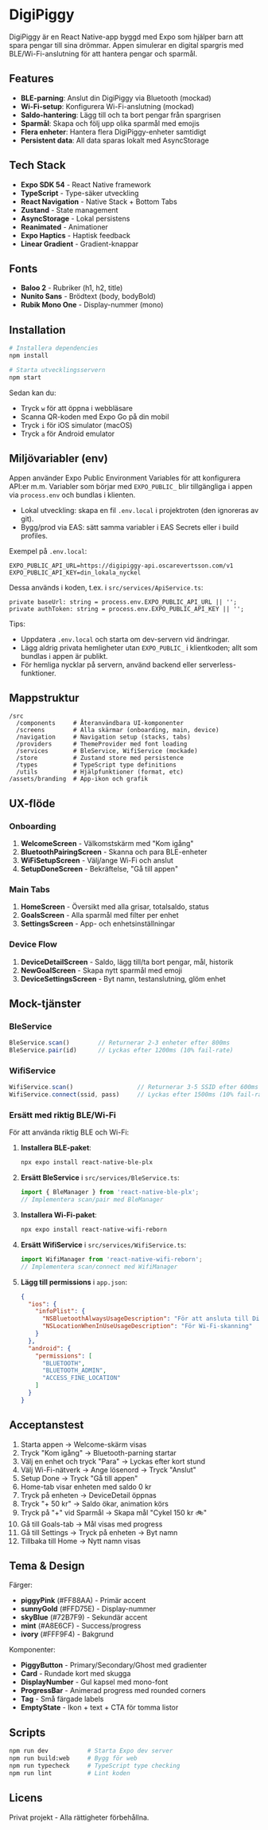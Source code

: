 # DigiPiggy

DigiPiggy är en React Native-app byggd med Expo som hjälper barn att spara pengar till sina drömmar. Appen simulerar en digital spargris med BLE/Wi-Fi-anslutning för att hantera pengar och sparmål.

## Features

- **BLE-parning**: Anslut din DigiPiggy via Bluetooth (mockad)
- **Wi-Fi-setup**: Konfigurera Wi-Fi-anslutning (mockad)
- **Saldo-hantering**: Lägg till och ta bort pengar från spargrisen
- **Sparmål**: Skapa och följ upp olika sparmål med emojis
- **Flera enheter**: Hantera flera DigiPiggy-enheter samtidigt
- **Persistent data**: All data sparas lokalt med AsyncStorage

## Tech Stack

- **Expo SDK 54** - React Native framework
- **TypeScript** - Type-säker utveckling
- **React Navigation** - Native Stack + Bottom Tabs
- **Zustand** - State management
- **AsyncStorage** - Lokal persistens
- **Reanimated** - Animationer
- **Expo Haptics** - Haptisk feedback
- **Linear Gradient** - Gradient-knappar

## Fonts

- **Baloo 2** - Rubriker (h1, h2, title)
- **Nunito Sans** - Brödtext (body, bodyBold)
- **Rubik Mono One** - Display-nummer (mono)

## Installation

```bash
# Installera dependencies
npm install

# Starta utvecklingsservern
npm start
```

Sedan kan du:
- Tryck `w` för att öppna i webbläsare
- Scanna QR-koden med Expo Go på din mobil
- Tryck `i` för iOS simulator (macOS)
- Tryck `a` för Android emulator

## Miljövariabler (env)

Appen använder Expo Public Environment Variables för att konfigurera API:er m.m. Variabler som börjar med `EXPO_PUBLIC_` blir tillgängliga i appen via `process.env` och bundlas i klienten.

- Lokal utveckling: skapa en fil `.env.local` i projektroten (den ignoreras av git).
- Bygg/prod via EAS: sätt samma variabler i EAS Secrets eller i build profiles.

Exempel på `.env.local`:

```
EXPO_PUBLIC_API_URL=https://digipiggy-api.oscarevertsson.com/v1
EXPO_PUBLIC_API_KEY=din_lokala_nyckel
```

Dessa används i koden, t.ex. i `src/services/ApiService.ts`:

```
private baseUrl: string = process.env.EXPO_PUBLIC_API_URL || '';
private authToken: string = process.env.EXPO_PUBLIC_API_KEY || '';
```

Tips:
- Uppdatera `.env.local` och starta om dev-servern vid ändringar.
- Lägg aldrig privata hemligheter utan `EXPO_PUBLIC_` i klientkoden; allt som bundlas i appen är publikt.
- För hemliga nycklar på servern, använd backend eller serverless-funktioner.

## Mappstruktur

```
/src
  /components     # Återanvändbara UI-komponenter
  /screens        # Alla skärmar (onboarding, main, device)
  /navigation     # Navigation setup (stacks, tabs)
  /providers      # ThemeProvider med font loading
  /services       # BleService, WifiService (mockade)
  /store          # Zustand store med persistence
  /types          # TypeScript type definitions
  /utils          # Hjälpfunktioner (format, etc)
/assets/branding  # App-ikon och grafik
```

## UX-flöde

### Onboarding
1. **WelcomeScreen** - Välkomstskärm med "Kom igång"
2. **BluetoothPairingScreen** - Skanna och para BLE-enheter
3. **WiFiSetupScreen** - Välj/ange Wi-Fi och anslut
4. **SetupDoneScreen** - Bekräftelse, "Gå till appen"

### Main Tabs
1. **HomeScreen** - Översikt med alla grisar, totalsaldo, status
2. **GoalsScreen** - Alla sparmål med filter per enhet
3. **SettingsScreen** - App- och enhetsinställningar

### Device Flow
1. **DeviceDetailScreen** - Saldo, lägg till/ta bort pengar, mål, historik
2. **NewGoalScreen** - Skapa nytt sparmål med emoji
3. **DeviceSettingsScreen** - Byt namn, testanslutning, glöm enhet

## Mock-tjänster

### BleService
```typescript
BleService.scan()        // Returnerar 2-3 enheter efter 800ms
BleService.pair(id)      // Lyckas efter 1200ms (10% fail-rate)
```

### WifiService
```typescript
WifiService.scan()                  // Returnerar 3-5 SSID efter 600ms
WifiService.connect(ssid, pass)     // Lyckas efter 1500ms (10% fail-rate)
```

### Ersätt med riktig BLE/Wi-Fi

För att använda riktig BLE och Wi-Fi:

1. **Installera BLE-paket**:
   ```bash
   npx expo install react-native-ble-plx
   ```

2. **Ersätt BleService** i `src/services/BleService.ts`:
   ```typescript
   import { BleManager } from 'react-native-ble-plx';
   // Implementera scan/pair med BleManager
   ```

3. **Installera Wi-Fi-paket**:
   ```bash
   npx expo install react-native-wifi-reborn
   ```

4. **Ersätt WifiService** i `src/services/WifiService.ts`:
   ```typescript
   import WifiManager from 'react-native-wifi-reborn';
   // Implementera scan/connect med WifiManager
   ```

5. **Lägg till permissions** i `app.json`:
   ```json
   {
     "ios": {
       "infoPlist": {
         "NSBluetoothAlwaysUsageDescription": "För att ansluta till DigiPiggy",
         "NSLocationWhenInUseUsageDescription": "För Wi-Fi-skanning"
       }
     },
     "android": {
       "permissions": [
         "BLUETOOTH",
         "BLUETOOTH_ADMIN",
         "ACCESS_FINE_LOCATION"
       ]
     }
   }
   ```

## Acceptanstest

1. Starta appen → Welcome-skärm visas
2. Tryck "Kom igång" → Bluetooth-parning startar
3. Välj en enhet och tryck "Para" → Lyckas efter kort stund
4. Välj Wi-Fi-nätverk → Ange lösenord → Tryck "Anslut"
5. Setup Done → Tryck "Gå till appen"
6. Home-tab visar enheten med saldo 0 kr
7. Tryck på enheten → DeviceDetail öppnas
8. Tryck "+ 50 kr" → Saldo ökar, animation körs
9. Tryck på "+" vid Sparmål → Skapa mål "Cykel 150 kr 🚲"
10. Gå till Goals-tab → Mål visas med progress
11. Gå till Settings → Tryck på enheten → Byt namn
12. Tillbaka till Home → Nytt namn visas

## Tema & Design

Färger:
- **piggyPink** (#FF88AA) - Primär accent
- **sunnyGold** (#FFD75E) - Display-nummer
- **skyBlue** (#72B7F9) - Sekundär accent
- **mint** (#A8E6CF) - Success/progress
- **ivory** (#FFF9F4) - Bakgrund

Komponenter:
- **PiggyButton** - Primary/Secondary/Ghost med gradienter
- **Card** - Rundade kort med skugga
- **DisplayNumber** - Gul kapsel med mono-font
- **ProgressBar** - Animerad progress med rounded corners
- **Tag** - Små färgade labels
- **EmptyState** - Ikon + text + CTA för tomma listor

## Scripts

```bash
npm run dev           # Starta Expo dev server
npm run build:web     # Bygg för web
npm run typecheck     # TypeScript type checking
npm run lint          # Lint koden
```

## Licens

Privat projekt - Alla rättigheter förbehållna.

